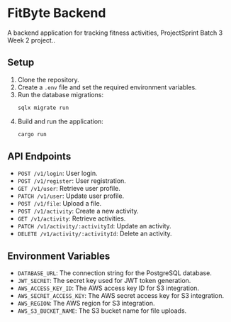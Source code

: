 # FitByte Backend

A backend application for tracking fitness activities, ProjectSprint Batch 3 Week 2 project..

## Setup

1. Clone the repository.
2. Create a `.env` file and set the required environment variables.
3. Run the database migrations:
   ```bash
   sqlx migrate run
   ```
4. Build and run the application:
   ```bash
   cargo run
   ```

## API Endpoints

- `POST /v1/login`: User login.
- `POST /v1/register`: User registration.
- `GET /v1/user`: Retrieve user profile.
- `PATCH /v1/user`: Update user profile.
- `POST /v1/file`: Upload a file.
- `POST /v1/activity`: Create a new activity.
- `GET /v1/activity`: Retrieve activities.
- `PATCH /v1/activity/:activityId`: Update an activity.
- `DELETE /v1/activity/:activityId`: Delete an activity.

## Environment Variables

- `DATABASE_URL`: The connection string for the PostgreSQL database.
- `JWT_SECRET`: The secret key used for JWT token generation.
- `AWS_ACCESS_KEY_ID`: The AWS access key ID for S3 integration.
- `AWS_SECRET_ACCESS_KEY`: The AWS secret access key for S3 integration.
- `AWS_REGION`: The AWS region for S3 integration.
- `AWS_S3_BUCKET_NAME`: The S3 bucket name for file uploads.
